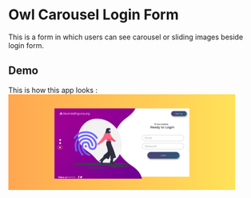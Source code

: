 # Owl Carousel Login Form
This is a form in which users can see carousel or sliding images beside login form.

## Demo
This is how this app looks :
<img src="https://raw.githubusercontent.com/kevinadhiguna/owl-carousel-login-form/master/demo/login.png" width="90%"></img>
